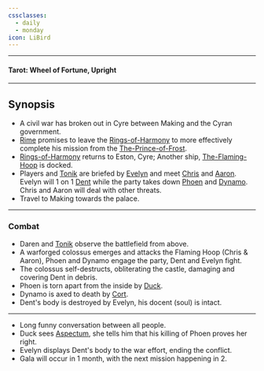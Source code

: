```yaml
---
cssclasses:
  - daily
  - monday
icon: LiBird
---
```

***
#### Tarot: Wheel of Fortune, Upright
***
## Synopsis
- A civil war has broken out in Cyre between Making and the Cyran government.
- [Rime](../-Characters/Rime.md) promises to leave the [Rings-of-Harmony](../-Groups/Rings-of-Harmony.md) to more effectively complete his mission from the [The-Prince-of-Frost](../-Characters/The-Prince-of-Frost.md).
- [Rings-of-Harmony](../-Groups/Rings-of-Harmony.md) returns to Eston, Cyre; Another ship, [The-Flaming-Hoop](../../-Sacrosanct/The-Flaming-Hoop.md) is docked.
- Players and [Tonik](../-Characters/Tonik.md) are briefed by [Evelyn](../../-Sacrosanct/Characters/Evelyn.md)  and meet [Chris](../../-Sacrosanct/Characters/Chris.md) and [Aaron](../../-Sacrosanct/Characters/Aaron.md). Evelyn will 1 on 1 [Dent](../../-Sacrosanct/Characters/Dent.md) while the party takes down [Phoen](../-Characters/Phoen.md) and [Dynamo](../-Characters/Dynamo.md). Chris and Aaron will deal with other threats.
- Travel to Making towards the palace.
***
### Combat
- Daren and [Tonik](../-Characters/Tonik.md) observe the battlefield from above.
- A warforged colossus emerges and attacks the Flaming Hoop (Chris & Aaron), Phoen and Dynamo engage the party, Dent and Evelyn fight.
- The colossus self-destructs, obliterating the castle, damaging and covering Dent in debris.
- Phoen is torn apart from the inside by [Duck](../-Characters/Duck.md).
- Dynamo is axed to death by [Cort](../-Characters/Cort.md).
- Dent's body is destroyed by Evelyn, his docent (soul) is intact.
***
* Long funny conversation between all people.
* Duck sees [Aspectum](../-Characters/Aspectum.md), she tells him that his killing of Phoen proves her right.
* Evelyn displays Dent's body to the war effort, ending the conflict.
* Gala will occur in 1 month, with the next mission happening in 2.